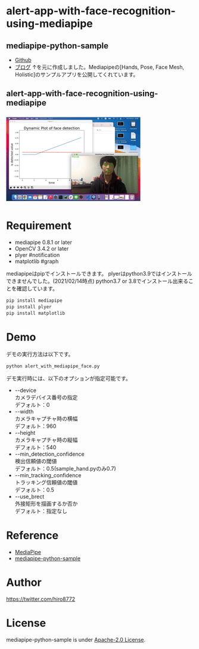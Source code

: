 # alert-app-with-face-recognition-using-mediapipe
## mediapipe-python-sample
* [Github](https://github.com/Kazuhito00/mediapipe-python-sample)<br>
* [ブログ](https://qiita.com/Kazuhito/items/222999f134b3b27418cd)
↑を元に作成しました。Mediapipeの[Hands, Pose, Face Mesh, Holistic]のサンプルアプリを公開してくれています。

## alert-app-with-face-recognition-using-mediapipe
![demo](resources/exercize_alert.gif)


# Requirement 
* mediapipe 0.8.1 or later
* OpenCV 3.4.2 or later
* plyer #notification
* matplotlib #graph

mediapipeはpipでインストールできます。
plyerはpython3.9ではインストールできませんでした。(2021/02/14時点)
python3.7 or 3.8でインストール出来ることを確認しています。
```bash
pip install mediapipe
pip install plyer
pip install matplotlib
```

# Demo
デモの実行方法は以下です。
```bash
python alert_with_mediapipe_face.py
```
デモ実行時には、以下のオプションが指定可能です。

* --device<br>
カメラデバイス番号の指定<br>
デフォルト：0
* --width<br>
カメラキャプチャ時の横幅<br>
デフォルト：960
* --height<br>
カメラキャプチャ時の縦幅<br>
デフォルト：540
* --min_detection_confidence<br>
検出信頼値の閾値<br>
デフォルト：0.5(sample_hand.pyのみ0.7)
* --min_tracking_confidence<br>
トラッキング信頼値の閾値<br>
デフォルト：0.5
* --use_brect<br>
外接矩形を描画するか否か<br>
デフォルト：指定なし

# Reference
* [MediaPipe](https://github.com/google/mediapipe)
* [mediapipe-python-sample](https://github.com/Kazuhito00/mediapipe-python-sample)

# Author
https://twitter.com/hiro8772
 
# License 
mediapipe-python-sample is under [Apache-2.0 License](LICENSE).

